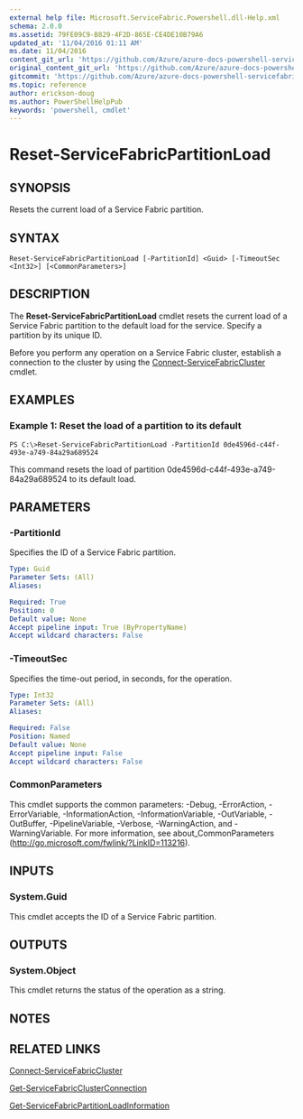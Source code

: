 ```yaml
---
external help file: Microsoft.ServiceFabric.Powershell.dll-Help.xml
schema: 2.0.0
ms.assetid: 79FE09C9-B829-4F2D-865E-CE4DE10B79A6
updated_at: '11/04/2016 01:11 AM'
ms.date: 11/04/2016
content_git_url: 'https://github.com/Azure/azure-docs-powershell-servicefabric/blob/master/Service-Fabric-cmdlets/ServiceFabric/vlatest/Reset-ServiceFabricPartitionLoad.md'
original_content_git_url: 'https://github.com/Azure/azure-docs-powershell-servicefabric/blob/master/Service-Fabric-cmdlets/ServiceFabric/vlatest/Reset-ServiceFabricPartitionLoad.md'
gitcommit: 'https://github.com/Azure/azure-docs-powershell-servicefabric/blob/79292df3c325e2a04987a559a1141637740ddd4c'
ms.topic: reference
author: erickson-doug
ms.author: PowerShellHelpPub
keywords: 'powershell, cmdlet'
---
```


# Reset-ServiceFabricPartitionLoad

## SYNOPSIS
Resets the current load of a Service Fabric partition.

## SYNTAX

```
Reset-ServiceFabricPartitionLoad [-PartitionId] <Guid> [-TimeoutSec <Int32>] [<CommonParameters>]
```

## DESCRIPTION
The **Reset-ServiceFabricPartitionLoad** cmdlet resets the current load of a Service Fabric partition to the default load for the service.
Specify a partition by its unique ID.

Before you perform any operation on a Service Fabric cluster, establish a connection to the cluster by using the [Connect-ServiceFabricCluster](./Connect-ServiceFabricCluster.md) cmdlet.

## EXAMPLES

### Example 1: Reset the load of a partition to its default
```
PS C:\>Reset-ServiceFabricPartitionLoad -PartitionId 0de4596d-c44f-493e-a749-84a29a689524
```

This command resets the load of partition 0de4596d-c44f-493e-a749-84a29a689524 to its default load.

## PARAMETERS

### -PartitionId
Specifies the ID of a Service Fabric partition.

```yaml
Type: Guid
Parameter Sets: (All)
Aliases:

Required: True
Position: 0
Default value: None
Accept pipeline input: True (ByPropertyName)
Accept wildcard characters: False
```

### -TimeoutSec
Specifies the time-out period, in seconds, for the operation.

```yaml
Type: Int32
Parameter Sets: (All)
Aliases:

Required: False
Position: Named
Default value: None
Accept pipeline input: False
Accept wildcard characters: False
```

### CommonParameters
This cmdlet supports the common parameters: -Debug, -ErrorAction, -ErrorVariable, -InformationAction, -InformationVariable, -OutVariable, -OutBuffer, -PipelineVariable, -Verbose, -WarningAction, and -WarningVariable. For more information, see about_CommonParameters (http://go.microsoft.com/fwlink/?LinkID=113216).

## INPUTS

### System.Guid
This cmdlet accepts the ID of a Service Fabric partition.

## OUTPUTS

### System.Object
This cmdlet returns the status of the operation as a string.

## NOTES

## RELATED LINKS

[Connect-ServiceFabricCluster](./Connect-ServiceFabricCluster.md)

[Get-ServiceFabricClusterConnection](./Get-ServiceFabricClusterConnection.md)

[Get-ServiceFabricPartitionLoadInformation](./Get-ServiceFabricPartitionLoadInformation.md)

